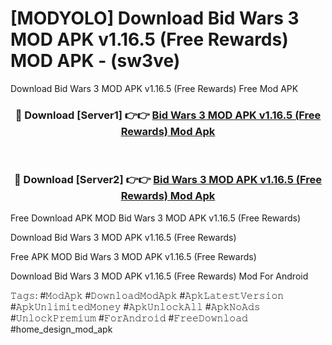 # [MODYOLO] Download Bid Wars 3 MOD APK v1.16.5 (Free Rewards) MOD APK - (sw3ve)
Download Bid Wars 3 MOD APK v1.16.5 (Free Rewards) Free Mod APK

<div align="center">
<h3>🔴 Download [Server1] 👉👉 <a href="https://apk-comot.site?title=Bid_Wars_3_MOD_APK_v1.16.5_(Free_Rewards)">Bid Wars 3 MOD APK v1.16.5 (Free Rewards) Mod Apk</a></h3><br>

<h3>🔴 Download [Server2] 👉👉 <a href="https://apk-comot.site?title=Bid_Wars_3_MOD_APK_v1.16.5_(Free_Rewards)">Bid Wars 3 MOD APK v1.16.5 (Free Rewards) Mod Apk</a></h3>
</div>


Free Download APK MOD Bid Wars 3 MOD APK v1.16.5 (Free Rewards)

Download Bid Wars 3 MOD APK v1.16.5 (Free Rewards) 

Free APK MOD Bid Wars 3 MOD APK v1.16.5 (Free Rewards) 

Download Bid Wars 3 MOD APK v1.16.5 (Free Rewards) Mod For Android

𝚃𝚊𝚐𝚜: #𝙼𝚘𝚍𝙰𝚙𝚔 #𝙳𝚘𝚠𝚗𝚕𝚘𝚊𝚍𝙼𝚘𝚍𝙰𝚙𝚔 #𝙰𝚙𝚔𝙻𝚊𝚝𝚎𝚜𝚝𝚅𝚎𝚛𝚜𝚒𝚘𝚗 #𝙰𝚙𝚔𝚄𝚗𝚕𝚒𝚖𝚒𝚝𝚎𝚍𝙼𝚘𝚗𝚎𝚢 #𝙰𝚙𝚔𝚄𝚗𝚕𝚘𝚌𝚔𝙰𝚕𝚕 #𝙰𝚙𝚔𝙽𝚘𝙰𝚍𝚜 #𝚄𝚗𝚕𝚘𝚌𝚔𝙿𝚛𝚎𝚖𝚒𝚞𝚖 #𝙵𝚘𝚛𝙰𝚗𝚍𝚛𝚘𝚒𝚍 #𝙵𝚛𝚎𝚎𝙳𝚘𝚠𝚗𝚕𝚘𝚊𝚍 #home_design_mod_apk